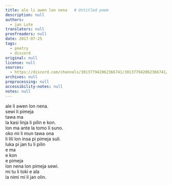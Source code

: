 ```yaml
---
title: ale li awen lon nena   # Untitled poem
description: null
authors:
  - jan Lute
translators: null
proofreaders: null
date: 2017-07-25
tags:
  - poetry
  - discord
original: null
license: null
sources:
  - https://discord.com/channels/301377942062366741/301377942062366741/339963297329840138
archives: null
preprocessing: null
accessibility-notes: null
notes: null
---
```


ale li awen lon nena.  \
sewi li pimeja  \
tawa ma  \
la kasi linja li pilin e kon.  \
lon ma ante la tomo li suno.  \
oko mi li mun tawa ona  \
li lili lon insa pi pimeja suli.  \
luka pi jan tu li pilin  \
e ma  \
e kon  \
e pimeja  \
lon nena lon pimeja sewi.  \
mi tu li toki e ala  \
la nimi mi li jan olin.
